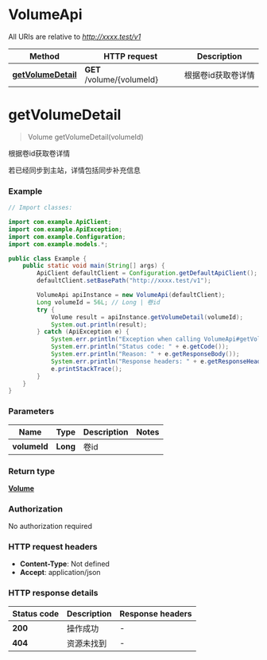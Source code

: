 # VolumeApi

All URIs are relative to *http://xxxx.test/v1*

Method | HTTP request | Description
------------- | ------------- | -------------
[**getVolumeDetail**](VolumeApi.md#getVolumeDetail) | **GET** /volume/{volumeId} | 根据卷id获取卷详情


<a name="getVolumeDetail"></a>
# **getVolumeDetail**
> Volume getVolumeDetail(volumeId)

根据卷id获取卷详情

若已经同步到主站，详情包括同步补充信息

### Example

```java
// Import classes:

import com.example.ApiClient;
import com.example.ApiException;
import com.example.Configuration;
import com.example.models.*;

public class Example {
    public static void main(String[] args) {
        ApiClient defaultClient = Configuration.getDefaultApiClient();
        defaultClient.setBasePath("http://xxxx.test/v1");

        VolumeApi apiInstance = new VolumeApi(defaultClient);
        Long volumeId = 56L; // Long | 卷id
        try {
            Volume result = apiInstance.getVolumeDetail(volumeId);
            System.out.println(result);
        } catch (ApiException e) {
            System.err.println("Exception when calling VolumeApi#getVolumeDetail");
            System.err.println("Status code: " + e.getCode());
            System.err.println("Reason: " + e.getResponseBody());
            System.err.println("Response headers: " + e.getResponseHeaders());
            e.printStackTrace();
        }
    }
}
```

### Parameters

Name | Type | Description  | Notes
------------- | ------------- | ------------- | -------------
 **volumeId** | **Long**| 卷id |

### Return type

[**Volume**](Volume.md)

### Authorization

No authorization required

### HTTP request headers

 - **Content-Type**: Not defined
 - **Accept**: application/json

### HTTP response details
| Status code | Description | Response headers |
|-------------|-------------|------------------|
**200** | 操作成功 |  -  |
**404** | 资源未找到 |  -  |

